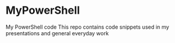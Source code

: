 # MyPowerShell
My PowerShell code
This repo contains code snippets used in my presentations and general everyday work

